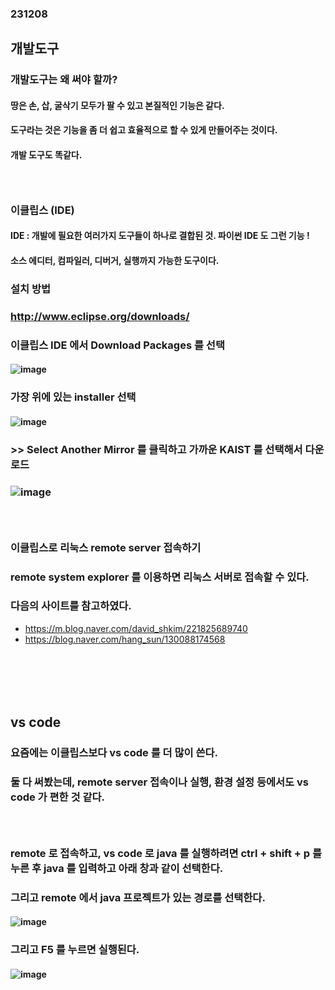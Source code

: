 ### 231208
## 개발도구
### 개발도구는 왜 써야 할까?
#### 땅은 손, 삽, 굴삭기 모두가 팔 수 있고 본질적인 기능은 같다.
#### 도구라는 것은 기능을 좀 더 쉽고 효율적으로 할 수 있게 만들어주는 것이다.
#### 개발 도구도 똑같다.
### <br/>

### 이클립스 (IDE)
#### IDE : 개발에 필요한 여러가지 도구들이 하나로 결합된 것. 파이썬 IDE 도 그런 기능 !
#### 소스 에디터, 컴파일러, 디버거, 실행까지 가능한 도구이다.
### 설치 방법
### http://www.eclipse.org/downloads/
### 이클립스 IDE 에서 Download Packages 를 선택
#### ![image](https://user-images.githubusercontent.com/62974484/210907534-ca4e619d-5440-480e-b0e4-76ad328e021f.png)
### 가장 위에 있는 installer 선택
#### ![image](https://user-images.githubusercontent.com/62974484/210907782-9bc492e7-9e6d-461a-9ca3-f167e8e48388.png)
### >> Select Another Mirror 를 클릭하고 가까운 KAIST 를 선택해서 다운로드
### ![image](https://user-images.githubusercontent.com/62974484/210907866-2ea6b61d-c2b9-47af-a118-43a5a41301ba.png)
### <br/>

### 이클립스로 리눅스 remote server 접속하기
### remote system explorer 를 이용하면 리눅스 서버로 접속할 수 있다.
### 다음의 사이트를 참고하였다.
- https://m.blog.naver.com/david_shkim/221825689740
- https://blog.naver.com/hang_sun/130088174568
### <br/><br/><br>

## vs code
### 요즘에는 이클립스보다 vs code 를 더 많이 쓴다.
### 둘 다 써봤는데, remote server 접속이나 실행, 환경 설정 등에서도 vs code 가 편한 것 같다.
### <br/>

### remote 로 접속하고, vs code 로 java 를 실행하려면 ctrl + shift + p 를 누른 후 java 를 입력하고 아래 창과 같이 선택한다.
### 그리고 remote 에서 java 프로젝트가 있는 경로를 선택한다.
#### ![image](https://github.com/Shin-jongwhan/java/assets/62974484/c17cd827-ccc2-4b1b-acc2-f3a34271ce1d)
### 그리고 F5 를 누르면 실행된다.
#### ![image](https://github.com/Shin-jongwhan/java/assets/62974484/bdfa4f1f-2da2-47cc-9d7e-08a2d871850e)

### <br/><br/><br>
